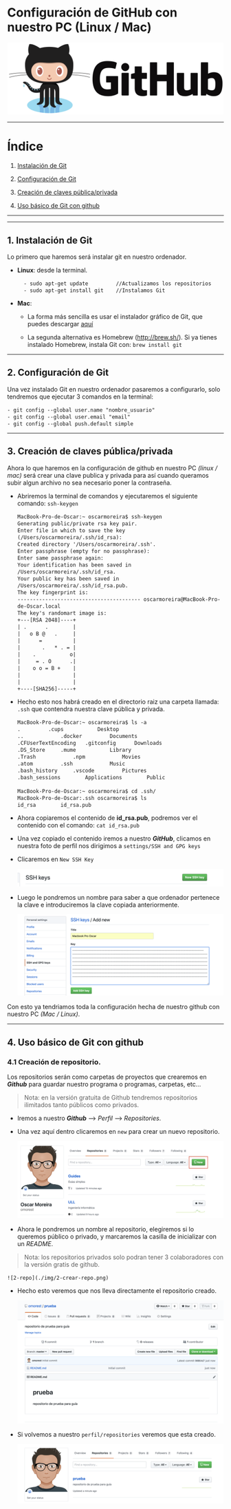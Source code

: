 # Configuración de GitHub con nuestro PC (Linux / Mac)

![portada](./img/portada.png)

---

# Índice

  1. [Instalación de Git](#id1)

  2. [Configuración de Git](#id2)

  3. [Creación de claves pública/privada](#id3)

  4. [Uso básico de Git con github](#id4)

---
---

<a name = "id1"></a>
## 1. Instalación de Git

Lo primero que haremos será instalar git en nuestro ordenador.

- **Linux**: desde la terminal.

    ~~~
      - sudo apt-get update         //Actualizamos los repositorios
      - sudo apt-get install git    //Instalamos Git
    ~~~

- **Mac**:

  - La forma más sencilla es usar el instalador gráfico de Git, que puedes descargar [aquí](http://sourceforge.net/projects/git-osx-installer/)

  - La segunda alternativa es Homebrew (http://brew.sh/). Si ya tienes instalado Homebrew, instala Git con: `brew install git`

---

<a name = "id2"></a>
## 2. Configuración de Git

Una vez instalado Git en nuestro ordenador pasaremos a configurarlo, solo tendremos que ejecutar 3 comandos en la terminal:

  ~~~
  - git config --global user.name "nombre_usuario"
  - git config --global user.email "email"
  - git config --global push.default simple
  ~~~

___

<a name = "id3"></a>
## 3. Creación de claves pública/privada

Ahora lo que haremos en la configuración de github en nuestro PC *(linux / mac)* será crear una clave publica y privada para así cuando queramos subir algun archivo no sea necesario poner la contraseña.

- Abriremos la terminal de comandos y ejecutaremos el siguiente comando: `ssh-keygen`

  ~~~console
  MacBook-Pro-de-Oscar:~ oscarmoreira$ ssh-keygen
  Generating public/private rsa key pair.
  Enter file in which to save the key (/Users/oscarmoreira/.ssh/id_rsa):
  Created directory '/Users/oscarmoreira/.ssh'.
  Enter passphrase (empty for no passphrase):
  Enter same passphrase again:
  Your identification has been saved in /Users/oscarmoreira/.ssh/id_rsa.
  Your public key has been saved in /Users/oscarmoreira/.ssh/id_rsa.pub.
  The key fingerprint is:
  ---------------------------------------- oscarmoreira@MacBook-Pro-de-Oscar.local
  The key's randomart image is:
  +---[RSA 2048]----+
  | .      .        |
  |   o B @   .     |
  |      =          |
  |       .   * . = |
  |    .           o|
  |     = . O      .|
  |    o o = B +    |
  |                 |
  |                 |
  +----[SHA256]-----+
  ~~~

- Hecho esto nos habrá creado en el directorio raiz una carpeta llamada: `.ssh` que contendra nuestra clave pública y privada.

  ~~~console
  MacBook-Pro-de-Oscar:~ oscarmoreira$ ls -a
  .			.cups			Desktop
  ..			.docker			Documents
  .CFUserTextEncoding	.gitconfig		Downloads
  .DS_Store		.mume			Library
  .Trash			.npm			Movies
  .atom			.ssh			Music
  .bash_history		.vscode			Pictures
  .bash_sessions		Applications		Public

  MacBook-Pro-de-Oscar:~ oscarmoreira$ cd .ssh/
  MacBook-Pro-de-Oscar:.ssh oscarmoreira$ ls
  id_rsa		id_rsa.pub
  ~~~

- Ahora copiaremos el contenido de **id_rsa.pub**, podremos ver el contenido con el comando: `cat id_rsa.pub`

- Una vez copiado el contenido iremos a nuestro ***GitHub***, clicamos en nuestra foto de perfil nos dirigimos a `settings/SSH and GPG keys`

- Clicaremos en `New SSH Key`

  ![new ssh key](./img/ssh-github.png)

- Luego le pondremos un nombre para saber a que ordenador pertenece la clave e introduciremos la clave copiada anteriormente.

  ![ssh key copy](./img/ssh-github2.png)

Con esto ya tendriamos toda la configuración hecha de nuestro github con nuestro PC *(Mac / Linux)*.

___


<a name = "id4"></a>
## 4. Uso básico de Git con github

### 4.1 Creación de repositorio.

  Los repositorios serán como carpetas de proyectos que crearemos en ***Github*** para guardar nuestro programa o programas, carpetas, etc...

  > Nota: en la versión gratuita de Github tendremos repositorios ilimitados tanto públicos como privados.

  - Iremos a nuestro ***Github*** --> *Perfil* --> *Repositories*.

  - Una vez aquí dentro clicaremos en `new` para crear un nuevo repositorio.

    ![1-repo](./img/1-crear-repo.png)

  - Ahora le pondremos un nombre al repositorio, elegiremos si lo queremos público o privado, y marcaremos la casilla de inicializar con un *README*.

  > Nota: los repositorios privados solo podran tener 3 colaboradores con la versión gratis de github.

    ![2-repo](./img/2-crear-repo.png)

  - Hecho esto veremos que nos lleva directamente el repositorio creado.

    ![3-repo](./img/3-crear-repo.png)

  - Si volvemos a nuestro `perfil/repositories` veremos que esta creado.

    ![4-repo](./img/4-crear-repo.png)
